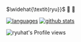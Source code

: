 <!-- - 👋 Hi, I’m @ryuhat
- 👀 I’m interested in ...
- 🌱 I’m currently learning ...
- 💞️ I’m looking to collaborate on ...
- 📫 How to reach me ... -->
<!-- - avater 👀 made with stable-diffusion -->
$\widehat{\textit{ryu}}$
🧢
🐉
<!-- #### Github Stats -->

[![languages](https://github-readme-stats.vercel.app/api/top-langs/?username=ryuhat&theme=dark)](https://github.com/anuraghazra/github-readme-stats)
[![github stats](https://github-readme-stats.vercel.app/api?username=ryuhat&count_private=true&show_icons=true&theme=dark)](https://github.com/anuraghazra/github-readme-stats)


<!-- ![ryuhat's GitHub stats](https://streakingman-github-readme-stats.vercel.app/api?username=ryuhat&show_icons=true&show_icons=true&count_private=true&&title_color=fff&icon_color=8B959E&text_color=9f9f9f&bg_color=0E1217) -->

<!-- <a href="https://github.com/anuraghazra/github-readme-stats">
  <img align="left" src="https://github-readme-stats.vercel.app/api?username=ryuhat&count_private=true&show_icons=true&&title_color=fff&icon_color=8B959E&text_color=9f9f9f&bg_color=0E1217" />
</a>
<a href="https://github.com/anuraghazra/github-readme-stats">
  <img align="left" src="https://github-readme-stats.vercel.app/api/top-langs/?username=ryuhat&count_private=true&title_color=fff&icon_color=8B959E&text_color=9f9f9f&bg_color=0E1217" />
</a> -->

<!-- [![Top Langs](https://github-readme-stats.vercel.app/api/top-langs/?username=anuraghazra&layout=compact)](https://github.com/anuraghazra/github-readme-stats) -->
<!-- 
| <a href="https://github.com/anuraghazra/github-readme-stats"><img align="center" src="https://github-readme-stats.vercel.app/api?username=ryuhat&count_private=true&show_icons=true&include_all_commits=true&theme=buefy&hide_border=true" alt="Anurag's github stats" /></a> | <a href="https://github.com/anuraghazra/github-readme-stats"><img align="center" src="https://github-readme-stats.vercel.app/api/top-langs/?username=ryuhat&count_private=true&layout=compact&theme=buefy&hide_border=true" /></a> |
| ------------- | ------------- | -->

<!-- ![ryuhat's Github streak](https://github-readme-streak-stats.herokuapp.com/?user=ryuhat&stroke=ffffff&background=0E1217&ring=8B959E&fire=ffffff&currStreakNum=ffffff&currStreakLabel=fff&sideNums=ffffff&sideLabels=8B959E&dates=ffffff) -->



![ryuhat's Profile views](https://komarev.com/ghpvc/?username=ryuhat&color=lightgrey)
<!-- ![python](https://img.shields.io/badge/-Python-F9DC3E.svg?logo=python&style=flat)
![JS](https://img.shields.io/badge/Javascript-276DC3.svg?logo=javascript&style=flat) -->



<!---
ryuhat/ryuhat is a ✨ special ✨ repository because its `README.md` (this file) appears on your GitHub profile.
You can click the Preview link to take a look at your changes.
--->

<!-- #### Tech Stack -->
<!-- ![React](https://img.shields.io/badge/react-%2320232a.svg?style=for-the-badge&logo=react&logoColor=%2361DAFB)
![Next JS](https://img.shields.io/badge/Next-black?style=for-the-badge&logo=next.js&logoColor=white)
![NodeJS](https://img.shields.io/badge/node.js-6DA55F?style=for-the-badge&logo=node.js&logoColor=white)
![TypeScript](https://img.shields.io/badge/typescript-%23007ACC.svg?style=for-the-badge&logo=typescript&logoColor=white)
![Redux](https://img.shields.io/badge/redux-%23593d88.svg?style=for-the-badge&logo=redux&logoColor=white)
![TailwindCSS](https://img.shields.io/badge/tailwindcss-%2338B2AC.svg?style=for-the-badge&logo=tailwind-css&logoColor=white)
![Storybook](https://img.shields.io/badge/storybook-FF4785?style=for-the-badge&logo=storybook&logoColor=white)
![Firebase](https://img.shields.io/badge/firebase-%23039BE5.svg?style=for-the-badge&logo=firebase)
![Vercel](https://img.shields.io/badge/vercel-%23000000.svg?style=for-the-badge&logo=vercel&logoColor=white)
![Ant Design](https://img.shields.io/badge/Ant%20Design-1890FF?style=for-the-badge&logo=antdesign&logoColor=white)
![Laravel](https://img.shields.io/badge/laravel-%23FF2D20.svg?style=for-the-badge&logo=laravel&logoColor=white)
![GraphQL](https://img.shields.io/badge/GraphQl-E10098?style=for-the-badge&logo=graphql&logoColor=white) -->

<!-- ### Language -->

<!-- <img src="https://img.shields.io/badge/-Python-F9DC3E.svg?logo=python&style=flat"> -->
<!-- <img src="https://img.shields.io/badge/Javascript-276DC3.svg?logo=javascript&style=flat">
<img src="https://img.shields.io/badge/-TypeScript-007ACC.svg?logo=typescript&style=flat">
<img src="https://img.shields.io/badge/-CSS3-1572B6.svg?logo=css3&style=flat">
<img src="https://img.shields.io/badge/-HTML5-333.svg?logo=html5&style=flat">
<img src="https://img.shields.io/badge/PHP-ccc.svg?logo=php&style=flat">

<!-- ### Library

<img src="https://img.shields.io/badge/-CakePHP-D3DC43.svg?logo=cakephp&style=flat">
<img src="https://img.shields.io/badge/-Rails-CC0000.svg?logo=rails&style=flat">
<img src="https://img.shields.io/badge/-Django-092E20.svg?logo=django&style=flat">
<img src="https://img.shields.io/badge/-Flask-000000.svg?logo=flask&style=flat">
<img src="https://img.shields.io/badge/-Bootstrap-563D7C.svg?logo=bootstrap&style=flat">
<img src="https://img.shields.io/badge/-React-555.svg?logo=react&style=flat">
<img src="https://img.shields.io/badge/-jQuery-0769AD.svg?logo=jquery&style=flat">

### OS

<img src="https://img.shields.io/badge/-Linux-6C6694.svg?logo=linux&style=flat">
<img src="https://img.shields.io/badge/-Ubuntu-6F52B5.svg?logo=ubuntu&style=flat">
<img src="https://img.shields.io/badge/-Windows-0078D6.svg?logo=windows&style=flat">
<img src="https://img.shields.io/badge/-RedHat-EE0000.svg?logo=red-hat&style=flat">
<img src="https://img.shields.io/badge/-Debian-A81D33.svg?logo=debian&style=flat">
<img src="https://img.shields.io/badge/-Raspberry%20Pi-C51A4A.svg?logo=raspberry-pi&style=flat">
<img src="https://img.shields.io/badge/-Arch%20Linux-EEE.svg?logo=arch-linux&style=flat">

### middleware

<img src="https://img.shields.io/badge/-Apache-D22128.svg?logo=apache&style=flat">
<img src="https://img.shields.io/badge/-Nginx-bfcfcf.svg?logo=nginx&style=flat">
<img src="https://img.shields.io/badge/-Oracle-f80000.svg?logo=oracle&style=flat">
<img src="https://img.shields.io/badge/-Redis-D82C20.svg?logo=redis&style=flat">
<img src="https://img.shields.io/badge/-Elasticsearch-005571.svg?logo=elasticsearch&style=flat">
<img src="https://img.shields.io/badge/-PostgreSQL-336791.svg?logo=postgresql&style=flat">


### editor/IDE

<img src="https://img.shields.io/badge/-Visual%20Studio%20Code-007ACC.svg?logo=visual-studio-code&style=flat">
<img src="https://img.shields.io/badge/-Vim-019733.svg?logo=vim&style=flat">
<img src="https://img.shields.io/badge/-Emacs-EEE.svg?logo=spacemacs&style=flat">
<img src="https://img.shields.io/badge/-Atom-66595C.svg?logo=atom&style=flat">
<img src="https://img.shields.io/badge/-Xcode-EEE.svg?logo=xcode&style=flat">
<img src="https://img.shields.io/badge/-intellij%20IDEA-000.svg?logo=intellij-idea&style=flat">

### cloud/others

<img src="https://img.shields.io/badge/-Amazon%20AWS-232F3E.svg?logo=amazon-aws&style=flat">
<img src="https://img.shields.io/badge/-Google%20Cloud-EEE.svg?logo=google-cloud&style=flat">
<img src="https://img.shields.io/badge/-Ansible-EE0000.svg?logo=ansible&style=flat">
<img src="https://img.shields.io/badge/-GitHub-181717.svg?logo=github&style=flat">
<img src="https://img.shields.io/badge/-Docker-EEE.svg?logo=docker&style=flat"> -->
